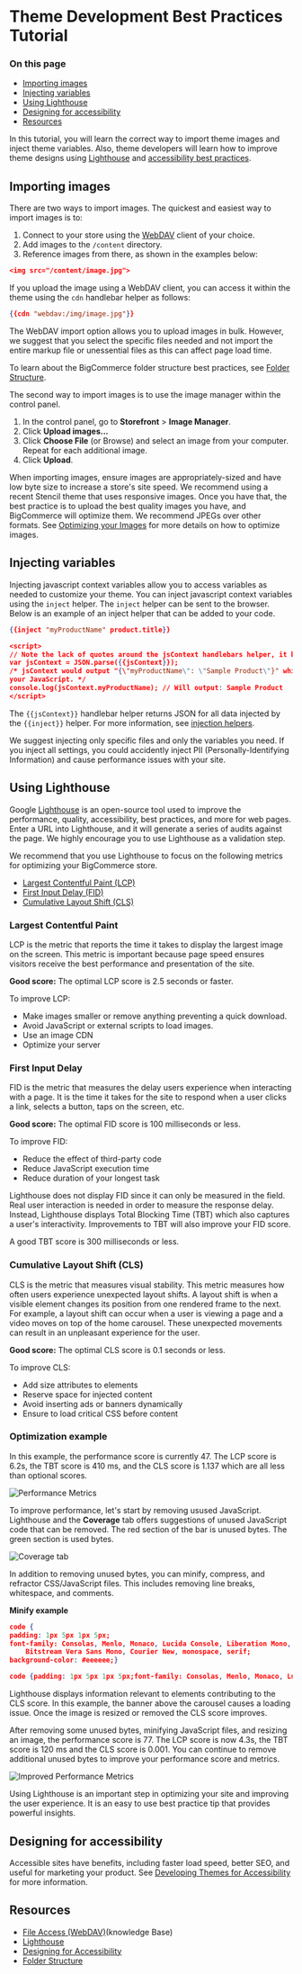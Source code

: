 # Theme Development Best Practices Tutorial

<div class="otp" id="no-index">

### On this page
- [Importing images](#importing-images)
- [Injecting variables](#injecting-variables)
- [Using Lighthouse](#using-lighthouse)
- [Designing for accessibility](#designing-for-accessibility)
- [Resources](#resources)
</div>

In this tutorial, you will learn the correct way to import theme images and inject theme variables. Also, theme developers will learn how to improve theme designs using [Lighthouse](https://developers.google.com/web/tools/lighthouse) and [accessibility best practices](https://developer.bigcommerce.com/stencil-docs/theme-accessibility).

## Importing images
There are two ways to import images. The quickest and easiest way to import images is to:
1. Connect to your store using the [WebDAV](https://support.bigcommerce.com/s/article/File-Access-WebDAV) client of your choice.
2. Add images to the `/content` directory.
3. Reference images from there, as shown in the examples below:

```json
<img src="/content/image.jpg">
```
If you upload the image using a WebDAV client, you can access it within the theme using the `cdn` handlebar helper as follows:

```json
{{cdn "webdav:/img/image.jpg"}}
```
The WebDAV import option allows you to upload images in bulk. However, we suggest that you select the specific files needed and not import the entire markup file or unessential files as this can affect page load time.

To learn about the BigCommerce folder structure best practices, see [Folder Structure](https://support.bigcommerce.com/s/article/File-Access-WebDAV#folder).

The second way to import images is to use the image manager within the control panel.
1. In the control panel, go to **Storefront** > **Image Manager**.
2. Click **Upload images...**
3. Click **Choose File** (or Browse) and select an image from your computer. Repeat for each additional image.
4. Click **Upload**.

When importing images, ensure images are appropriately-sized and have low byte size to increase a store's site speed. We recommend using a recent Stencil theme that uses responsive images. Once you have that, the best practice is to upload the best quality images you have, and BigCommerce will optimize them. We recommend JPEGs over other formats. See [Optimizing your Images](https://support.bigcommerce.com/s/article/Optimizing-Your-Images) for more details on how to optimize images.

## Injecting variables

Injecting javascript context variables allow you to access variables as needed to customize your theme. You can inject javascript context variables using the `inject` helper. The `inject` helper can be sent to the browser. Below is an example of an inject helper that can be added to your code.

```json
{{inject "myProductName" product.title}}

<script>
// Note the lack of quotes around the jsContext handlebars helper, it becomes a string automatically.
var jsContext = JSON.parse({{jsContext}});
/* jsContext would output "{\"myProductName\": \"Sample Product\"}" which can feed directly into
your JavaScript. */
console.log(jsContext.myProductName); // Will output: Sample Product
</script>
```
The `{{jsContext}}` handlebar helper returns JSON for all data injected by the `{{inject}}` helper. For more information, see [injection helpers](https://developer.bigcommerce.com/stencil-docs/reference-docs/handlebars-helpers-reference#injection-helpers).

We suggest injecting only specific files and only the variables you need. If you inject all settings, you could accidently inject PII (Personally-Identifying Information) and cause performance issues with your site.

## Using Lighthouse

Google [Lighthouse](https://developers.google.com/web/tools/lighthouse) is an open-source tool used to improve the performance, quality, accessibility, best practices, and more for web pages. Enter a URL into Lighthouse, and it will generate a series of audits against the page. We highly encourage you to use Lighthouse as a validation step.

We recommend that you use Lighthouse to focus on the following metrics for optimizing your BigCommerce store.
* [Largest Contentful Paint (LCP)](#largest-contentful-paint)
* [First Input Delay (FID)](#first-input-delay)
* [Cumulative Layout Shift (CLS)](#cumulative-layout-shift)

### Largest Contentful Paint
LCP is the metric that reports the time it takes to display the largest image on the screen. This metric is important because page speed ensures visitors receive the best performance and presentation of the site.

<div class="HubBlock--callout">
<div class="CalloutBlock--info">
<div class="HubBlock-content">

**Good score:**
The optimal LCP score is 2.5 seconds or faster. 

</div>
</div>
</div>

To improve LCP:
* Make images smaller or remove anything preventing a quick download.
* Avoid JavaScript or external scripts to load images.
* Use an image CDN
* Optimize your server

### First Input Delay
FID is the metric that measures the delay users experience when interacting with a page. It is the time it takes for the site to respond when a user clicks a link, selects a button, taps on the screen, etc.

<div class="HubBlock--callout">
<div class="CalloutBlock--info">
<div class="HubBlock-content">

**Good score:**
The optimal FID score is 100 milliseconds or less. 

</div>
</div>
</div>

To improve FID:
* Reduce the effect of third-party code
* Reduce JavaScript execution time
* Reduce duration of your longest task

Lighthouse does not display FID since it can only be measured in the field. Real user interaction is needed in order to measure the response delay. Instead, Lighthouse displays Total Blocking Time (TBT) which also captures a user's interactivity. Improvements to TBT will also improve your FID score.

A good TBT score is 300 milliseconds or less.

### Cumulative Layout Shift (CLS)

CLS is the metric that measures visual stability. This metric measures how often users experience unexpected layout shifts. A layout shift is when a visible element changes its position from one rendered frame to the next. For example, a layout shift can occur when a user is viewing a page and a video moves on top of the home carousel. These unexpected movements can result in an unpleasant experience for the user.

<div class="HubBlock--callout">
<div class="CalloutBlock--info">
<div class="HubBlock-content">

**Good score:**
The optimal CLS score is 0.1 seconds or less. 

</div>
</div>
</div>

To improve CLS:
* Add size attributes to elements
* Reserve space for injected content
* Avoid inserting ads or banners dynamically
* Ensure to load critical CSS before content

### Optimization example

In this example, the performance score is currently 47. The LCP score is 6.2s, the TBT score is 410 ms, and the CLS score is 1.137 which are all less than optional scores.

![Performance Metrics](https://raw.githubusercontent.com/bigcommerce/dev-docs/master/assets/images/performance-example-1.png "Performance Metrics")

To improve performance, let's start by removing usused JavaScript. Lighthouse and the **Coverage** tab offers suggestions of unused JavaScript code that can be removed. The red section of the bar is unused bytes. The green section is used bytes.

![Coverage tab](https://raw.githubusercontent.com/bigcommerce/dev-docs/master/assets/images/performance-example-2.png "Coverage tab")

In addition to removing unused bytes, you can minify, compress, and refractor CSS/JavaScript files. This includes removing line breaks, whitespace, and comments.

**Minify example**

```json
code {
padding: 1px 5px 1px 5px;
font-family: Consolas, Menlo, Monaco, Lucida Console, Liberation Mono, DejaVu Sans Mono, 
    Bitstream Vera Sans Mono, Courier New, monospace, serif;
background-color: #eeeeee;}
```

```json
code {padding: 1px 5px 1px 5px;font-family: Consolas, Menlo, Monaco, Lucida Console, Liberation Mono, DejaVu Sans Mono, Bitstream Vera Sans Mono, Courier New, monospace, serif;background-color: #eeeeee;}
```

Lighthouse displays information relevant to elements contributing to the CLS score. In this example, the banner above the carousel causes a loading issue. Once the image is resized or removed the CLS score improves.

After removing some unused bytes, minifying JavaScript files, and resizing an image, the performance score is 77. The LCP score is now 4.3s, the TBT score is 120 ms and the CLS score is 0.001. You can continue to remove additional unused bytes to improve your performance score and metrics. 

![Improved Performance Metrics](https://raw.githubusercontent.com/bigcommerce/dev-docs/master/assets/images/performance-example-3.png "Improved Performance Metrics")

Using Lighthouse is an important step in optimizing your site and improving the user experience. It is an easy to use best practice tip that provides powerful insights. 

## Designing for accessibility

Accessible sites have benefits, including faster load speed, better SEO, and useful for marketing your product. See [Developing Themes for Accessibility](https://developer.bigcommerce.com/stencil-docs/theme-accessibility) for more information.

## Resources
- [File Access (WebDAV)](https://support.bigcommerce.com/articles/Public/File-Access-WebDAV/)(knowledge Base)
- [Lighthouse](https://developers.google.com/web/tools/lighthouse)
- [Designing for Accessibility]()
- [Folder Structure](https://support.bigcommerce.com/s/article/File-Access-WebDAV#folder)
